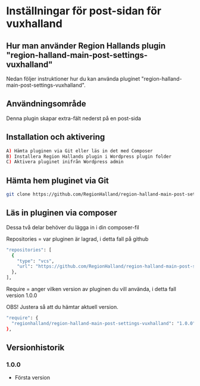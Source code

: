 # Inställningar för post-sidan för vuxhalland

## Hur man använder Region Hallands plugin "region-halland-main-post-settings-vuxhalland"

Nedan följer instruktioner hur du kan använda pluginet "region-halland-main-post-settings-vuxhalland".


## Användningsområde

Denna plugin skapar extra-fält nederst på en post-sida


## Installation och aktivering

```sh
A) Hämta pluginen via Git eller läs in det med Composer
B) Installera Region Hallands plugin i Wordpress plugin folder
C) Aktivera pluginet inifrån Wordpress admin
```


## Hämta hem pluginet via Git

```sh
git clone https://github.com/RegionHalland/region-halland-main-post-settings-vuxhalland.git
```


## Läs in pluginen via composer

Dessa två delar behöver du lägga in i din composer-fil

Repositories = var pluginen är lagrad, i detta fall på github

```sh
"repositories": [
  {
    "type": "vcs",
    "url": "https://github.com/RegionHalland/region-halland-main-post-settings-vuxhalland.git"
  },
],
```
Require = anger vilken version av pluginen du vill använda, i detta fall version 1.0.0

OBS! Justera så att du hämtar aktuell version.

```sh
"require": {
  "regionhalland/region-halland-main-post-settings-vuxhalland": "1.0.0"
},
```


## Versionhistorik

### 1.0.0
- Första version